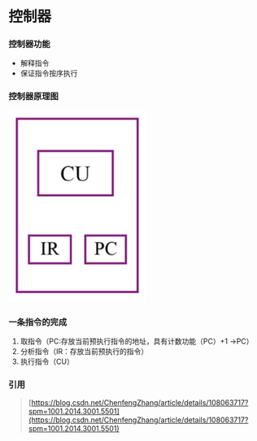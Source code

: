 # 控制器

### 控制器功能

* 解释指令
* 保证指令按序执行

### 控制器原理图

![](../.gitbook/assets/image%20%286%29.png)

### 一条指令的完成

1. 取指令（PC:存放当前预执行指令的地址，具有计数功能（PC）+1 -&gt;PC）
2. 分析指令（IR：存放当前预执行的指令）
3. 执行指令（CU）

### 引用

> [https://blog.csdn.net/ChenfengZhang/article/details/108063717?spm=1001.2014.3001.5501](https://blog.csdn.net/ChenfengZhang/article/details/108063717?spm=1001.2014.3001.5501)


